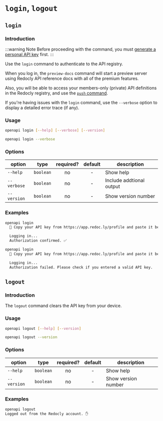 # `login`, `logout`

## `login`

### Introduction

:::warning Note
Before proceeding with the command, you must [generate a personal API key](../../workflows/personal-api-keys.md) first.
:::

Use the `login` command to authenticate to the API registry.

When you log in, the `preview-docs` command will start a preview server using Redocly API reference docs with all of the premium features.

Also, you will be able to access your members-only (private) API definitions in the Redocly registry, and use the [`push` command](./push.md).

If you're having issues with the `login` command, use the `--verbose` option to display a detailed error trace (if any).

### Usage

```bash
openapi login [--help] [--verbose] [--version]

openapi login --verbose
```

### Options

option      | type      | required? | default | description
------------|:---------:|:---------:|:-------:|------------
`--help`    | `boolean` | no        | -       | Show help
`--verbose` | `boolean` | no        | -       | Include addtional output
`--version` | `boolean` | no        | -       | Show version number

### Examples

```bash Successful login
openapi login
  🔑 Copy your API key from https://app.redoc.ly/profile and paste it below:

  Logging in...
  Authorization confirmed. ✅
```

```bash Failed login
openapi login
  🔑 Copy your API key from https://app.redoc.ly/profile and paste it below:

  Logging in...
  Authorization failed. Please check if you entered a valid API key.
```

## `logout`

### Introduction

The `logout` command clears the API key from your device.

### Usage

```bash
openapi logout [--help] [--version]

openapi logout --version
```

### Options

option      | type      | required? | default | description
------------|:---------:|:---------:|:-------:|------------
`--help`    | `boolean` | no        | -       | Show help
`--version` | `boolean` | no        | -       | Show version number

### Examples

```bash
openapi logout
Logged out from the Redocly account. ✋
```